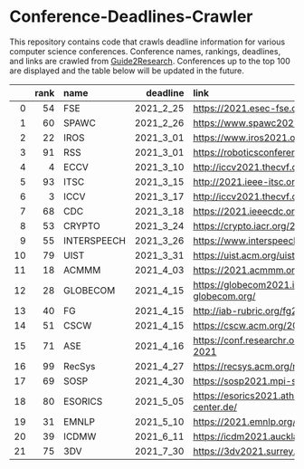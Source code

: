# Conference-Deadlines-Crawler

This repository contains code that crawls deadline information for various computer science conferences. 
Conference names, rankings, deadlines, and links are crawled from [Guide2Research](https://www.guide2research.com/topconf/).
Conferences up to the top 100 are displayed and the table below will be updated in the future.

|    |   rank | name        |   deadline | link                                     |
|---:|-------:|:------------|-----------:|:-----------------------------------------|
|  0 |     54 | FSE         |  2021_2_25 | https://2021.esec-fse.org/               |
|  1 |     60 | SPAWC       |  2021_2_26 | https://www.spawc2021.com/               |
|  2 |     22 | IROS        |  2021_3_01 | https://www.iros2021.org/                |
|  3 |     91 | RSS         |  2021_3_01 | https://roboticsconference.org/          |
|  4 |      4 | ECCV        |  2021_3_10 | http://iccv2021.thecvf.com/              |
|  5 |     93 | ITSC        |  2021_3_15 | http://2021.ieee-itsc.org/               |
|  6 |      3 | ICCV        |  2021_3_17 | http://iccv2021.thecvf.com/home          |
|  7 |     68 | CDC         |  2021_3_18 | https://2021.ieeecdc.org/                |
|  8 |     53 | CRYPTO      |  2021_3_24 | https://crypto.iacr.org/2021/            |
|  9 |     55 | INTERSPEECH |  2021_3_26 | https://www.interspeech2021.org/         |
| 10 |     79 | UIST        |  2021_3_31 | https://uist.acm.org/uist2021/           |
| 11 |     18 | ACMMM       |  2021_4_03 | https://2021.acmmm.org/                  |
| 12 |     28 | GLOBECOM    |  2021_4_15 | https://globecom2021.ieee-globecom.org/  |
| 13 |     40 | FG          |  2021_4_15 | http://iab-rubric.org/fg2021/            |
| 14 |     51 | CSCW        |  2021_4_15 | https://cscw.acm.org/2021/               |
| 15 |     71 | ASE         |  2021_4_16 | https://conf.researchr.org/home/ase-2021 |
| 16 |     99 | RecSys      |  2021_4_27 | https://recsys.acm.org/recsys21/         |
| 17 |     69 | SOSP        |  2021_4_30 | https://sosp2021.mpi-sws.org/            |
| 18 |     80 | ESORICS     |  2021_5_05 | https://esorics2021.athene-center.de/    |
| 19 |     31 | EMNLP       |  2021_5_10 | https://2021.emnlp.org/                  |
| 20 |     39 | ICDMW       |  2021_6_11 | https://icdm2021.auckland.ac.nz/         |
| 21 |     75 | 3DV         |  2021_7_30 | https://3dv2021.surrey.ac.uk/            |
